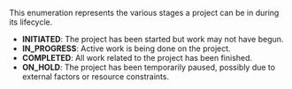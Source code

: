 This enumeration represents the various stages a project can be in during its lifecycle.

- **INITIATED**: The project has been started but work may not have begun.
- **IN_PROGRESS**: Active work is being done on the project.
- **COMPLETED**: All work related to the project has been finished.
- **ON_HOLD**: The project has been temporarily paused, possibly due to external factors or resource constraints.